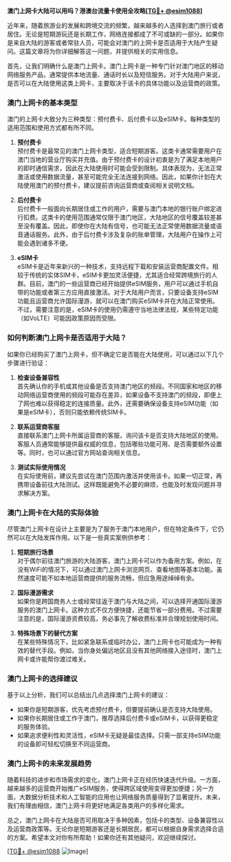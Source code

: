 **澳门上网卡大陆可以用吗？港澳台流量卡使用全攻略[[TG💪+ @esim1088](https://t.me/s/esim1088)]**

近年来，随着旅游业的发展和跨境交流的频繁，越来越多的人选择到澳门旅行或者居住。无论是短期游玩还是长期工作，网络连接都成了不可或缺的一部分。如果你是来自大陆的游客或者常驻人员，可能会对澳门的上网卡是否适用于大陆产生疑问。这篇文章将为你详细解答这一问题，并提供相关的实用信息。

首先，让我们明确什么是澳门上网卡。澳门上网卡是一种专门针对澳门地区的移动网络服务产品，通常提供本地流量、通话时长以及短信服务。对于大陆用户来说，是否可以在大陆使用这类上网卡，主要取决于该卡的具体功能以及运营商的政策。

### **澳门上网卡的基本类型**

澳门的上网卡大致分为三种类型：预付费卡、后付费卡以及eSIM卡。每种类型的适用范围和使用方式都有所不同。

1. **预付费卡**  
   预付费卡是最常见的澳门上网卡类型，适合短期游客。这类卡通常需要用户在澳门当地的营业厅购买并充值。由于预付费卡的设计初衷是为了满足本地用户的即时通信需求，因此在大陆使用时可能会受到限制。具体表现为，无法正常激活或使用数据流量，甚至可能完全无法连接到网络。因此，如果你计划在大陆使用澳门的预付费卡，建议提前咨询运营商或查阅相关说明文档。

2. **后付费卡**  
   后付费卡一般面向长期居住或工作的用户，需要与澳门本地的银行账户绑定进行扣费。这类卡的使用范围通常仅限于澳门地区，大陆地区的信号覆盖较差甚至没有覆盖。因此，即使你在大陆有信号，也可能无法正常使用数据流量或语音通话服务。此外，由于后付费卡涉及复杂的账单管理，大陆用户在操作上可能会遇到诸多不便。

3. **eSIM卡**  
   eSIM卡是近年来新兴的一种技术，支持远程下载和安装运营商配置文件。相较于传统的实体SIM卡，eSIM卡更加灵活便捷，尤其适合经常跨境旅行的人群。目前，澳门的一些运营商已经开始提供eSIM服务，用户可以通过手机自带的功能或者第三方应用直接激活。对于大陆用户而言，只要设备支持eSIM功能且运营商允许国际漫游，就可以在澳门购买eSIM卡并在大陆正常使用。不过，需要注意的是，eSIM卡的使用仍需遵守当地法律法规，某些特定功能（如VoLTE）可能因政策原因而受限。

### **如何判断澳门上网卡是否适用于大陆？**

如果你已经购买了澳门上网卡，但不确定它是否能在大陆使用，可以通过以下几个步骤进行验证：

1. **检查设备兼容性**  
   首先确认你的手机或其他设备是否支持澳门地区的频段。不同国家和地区的移动网络运营商使用的频段可能存在差异，如果设备不支持澳门的频段，即便上了网也难以获得稳定的连接质量。此外，还需要确保设备支持eSIM功能（如果是eSIM卡），否则只能依赖传统SIM卡。

2. **联系运营商客服**  
   直接联系澳门上网卡所属运营商的客服，询问该卡是否支持大陆地区的使用。客服人员通常能够提供最权威的信息，包括哪些功能可用、是否需要额外设置等。同时，也可以通过官方网站查询相关信息。

3. **测试实际使用情况**  
   在实际使用前，建议先尝试在澳门范围内激活并使用该卡。如果一切正常，再携带设备前往大陆测试。这样既能避免不必要的麻烦，也能及时发现问题并寻求解决方案。

### **澳门上网卡在大陆的实际体验**

尽管澳门上网卡在设计上主要是为了服务于澳门本地用户，但在特定条件下，它仍然可以在大陆发挥作用。以下是一些真实案例供参考：

1. **短期旅行场景**  
   对于偶尔前往澳门旅游的大陆游客，澳门上网卡可以作为备用方案。例如，在没有WiFi的情况下，可以通过澳门上网卡浏览网页、查看地图等基本功能。虽然速度可能不如本地运营商提供的服务流畅，但应急用途绰绰有余。

2. **国际漫游需求**  
   如果你是跨国商务人士或经常往返于澳门与大陆之间，可以选择开通国际漫游服务的澳门上网卡。这种方式不仅方便快捷，还能节省一部分费用。不过需要注意的是，国际漫游资费较高，务必事先了解收费标准并合理规划使用时间。

3. **特殊场景下的替代方案**  
   在某些特殊情况下，比如紧急联系或临时办公，澳门上网卡也可能成为一种有效的替代手段。例如，当你身处偏远地区且没有其他网络接入途径时，澳门上网卡或许能帮你渡过难关。

### **澳门上网卡的选择建议**

基于以上分析，我们可以总结出几点选择澳门上网卡的建议：

- 如果你是短期游客，优先考虑预付费卡，但要提前确认是否支持大陆使用。
- 如果你长期居住或工作于澳门，推荐选择后付费卡或eSIM卡，以获得更稳定的服务体验。
- 如果追求便利性和灵活性，eSIM卡无疑是最佳选择。只需一部支持eSIM功能的设备即可轻松切换至不同运营商。

### **澳门上网卡的未来发展趋势**

随着科技的进步和市场需求的变化，澳门上网卡正在经历快速迭代升级。一方面，越来越多的运营商开始推广eSIM服务，使得跨区域使用变得更加便捷；另一方面，大数据分析技术和人工智能的应用也让网络服务质量得到了显著提升。未来，我们有理由相信，澳门上网卡将更好地满足各类用户的多样化需求。

总之，澳门上网卡在大陆是否可用取决于多种因素，包括卡的类型、设备兼容性以及运营商政策等。无论你是短期游客还是长期居民，都可以根据自身需求选择合适的方案。希望本文对你有所帮助！如果你还有其他疑问，欢迎继续探讨。

[[TG💪+ @esim1088](https://t.me/s/esim1088) ![Image](https://i.postimg.cc/4NQfJmqS/Snipaste-2025-05-13-00-14-12.png)]